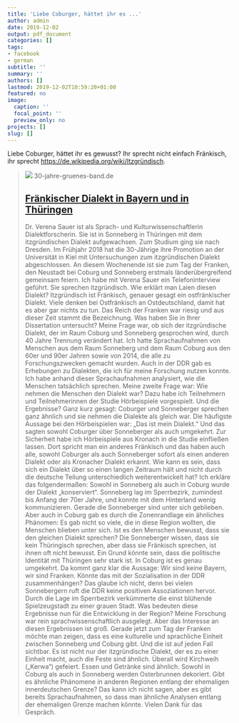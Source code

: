 ```yaml
---
title: 'Liebe Coburger, hättet ihr es ...'
author: admin
date: 2019-12-02
output: pdf_document
categories: []
tags:
- facebook
- german
subtitle: ''
summary: ''
authors: []
lastmod: 2019-12-02T10:59:20+01:00
featured: no
image:
  caption: ''
  focal_point: ''
  preview_only: no
projects: []
slug: []
---
```

Liebe Coburger, hättet ihr es gewusst? Ihr sprecht nicht einfach Fränkisch, ihr sprecht https://de.wikipedia.org/wiki/Itzgründisch.
> [![](https://image.jimcdn.com/app/cms/image/transf/dimension=4000x3000:format=jpg/path/sf5c480f44934f097/image/ifc87a9a7ae0ad271/version/1562441835/image.jpg)](https://www.30-jahre-gruenes-band.de/2019/07/06/fr%C3%A4nkischer-dialekt-in-bayern-und-in-th%C3%BCringen/)
> 30-jahre-gruenes-band.de
> ## [Fränkischer Dialekt in Bayern und in Thüringen](https://www.30-jahre-gruenes-band.de/2019/07/06/fr%C3%A4nkischer-dialekt-in-bayern-und-in-th%C3%BCringen/)
>
>Dr. Verena Sauer ist als Sprach- und Kulturwissenschaftlerin Dialektforscherin. Sie ist in Sonneberg in Thüringen mit dem itzgründischen Dialekt aufgewachsen. Zum Studium ging sie nach Dresden. Im Frühjahr 2018 hat die 30-Jährige ihre Promotion an der Universität in Kiel mit Untersuchungen zum itzgründischen Dialekt abgeschlossen. An diesem Wochenende ist sie zum Tag der Franken, den Neustadt bei Coburg und Sonneberg erstmals länderübergreifend gemeinsam feiern. Ich habe mit Verena Sauer ein Telefoninterview geführt. Sie sprechen itzgründisch. Wie erklärt man Laien diesen Dialekt? Itzgründisch ist Fränkisch, genauer gesagt ein ostfränkischer Dialekt. Viele denken bei Ostfränkisch an Ostdeutschland, damit hat es aber gar nichts zu tun. Das Reich der Franken war riesig und aus dieser Zeit stammt die Bezeichnung. Was haben Sie in Ihrer Dissertation untersucht? Meine Frage war, ob sich der itzgründische Dialekt, der im Raum Coburg und Sonneberg gesprochen wird, durch 40 Jahre Trennung verändert hat. Ich hatte Sprachaufnahmen von Menschen aus dem Raum Sonneberg und dem Raum Coburg aus den 60er und 90er Jahren sowie von 2014, die alle zu Forschungszwecken gemacht wurden. Auch in der DDR gab es Erhebungen zu Dialekten, die ich für meine Forschung nutzen konnte. Ich habe anhand dieser Sprachaufnahmen analysiert, wie die Menschen tatsächlich sprechen. Meine zweite Frage war: Wie nehmen die Menschen den Dialekt war? Dazu habe ich Teilnehmern und Teilnehmerinnen der Studie Hörbeispiele vorgespielt. Und die Ergebnisse? Ganz kurz gesagt: Coburger und Sonneberger sprechen ganz ähnlich und sie nehmen die Dialekte als gleich war. Die häufigste Aussage bei den Hörbeispielen war: „Das ist mein Dialekt.“ Und das sagten sowohl Coburger über Sonneberger als auch umgekehrt. Zur Sicherheit habe ich Hörbeispiele aus Kronach in die Studie einfließen lassen. Dort spricht man ein anderes Fränkisch und das haben auch alle, sowohl Coburger als auch Sonneberger sofort als einen anderen Dialekt oder als Kronacher Dialekt erkannt. Wie kann es sein, dass sich ein Dialekt über so einen langen Zeitraum hält und nicht durch die deutsche Teilung unterschiedlich weiterentwickelt hat? Ich erkläre das folgendermaßen: Sowohl in Sonneberg als auch in Coburg wurde der Dialekt „konserviert“. Sonneberg lag im Sperrbezirk, zumindest bis Anfang der 70er Jahre, und konnte mit dem Hinterland wenig kommunizieren. Gerade die Sonneberger sind unter sich geblieben. Aber auch in Coburg gab es durch die Zonenrandlage ein ähnliches Phänomen: Es gab nicht so viele, die in diese Region wollten, die Menschen blieben unter sich. Ist es den Menschen bewusst, dass sie den gleichen Dialekt sprechen? Die Sonneberger wissen, dass sie kein Thüringisch sprechen, aber dass sie Fränkisch sprechen, ist ihnen oft nicht bewusst. Ein Grund könnte sein, dass die politische Identität mit Thüringen sehr stark ist. In Coburg ist es genau umgekehrt. Da kommt ganz klar die Aussage: Wir sind keine Bayern, wir sind Franken. Könnte das mit der Sozialisation in der DDR zusammenhängen? Das glaube ich nicht, denn bei vielen Sonnebergern ruft die DDR keine positiven Assoziationen hervor. Durch die Lage im Sperrbezirk verkümmerte die einst blühende Spielzeugstadt zu einer grauen Stadt. Was bedeuten diese Ergebnisse nun für die Entwicklung in der Region? Meine Forschung war rein sprachwissenschaftlich ausgelegt. Aber das Interesse an diesen Ergebnissen ist groß. Gerade jetzt zum Tag der Franken möchte man zeigen, dass es eine kulturelle und sprachliche Einheit zwischen Sonneberg und Coburg gibt. Und die ist auf jeden Fall sichtbar. Es ist nicht nur der itzgründische Dialekt, der es zu einer Einheit macht, auch die Feste sind ähnlich. Überall wird Kirchweih („Kerwa“) gefeiert. Essen und Getränke sind ähnlich. Sowohl in Coburg als auch in Sonneberg werden Osterbrunnen dekoriert. Gibt es ähnliche Phänomene in anderen Regionen entlang der ehemaligen innerdeutschen Grenze? Das kann ich nicht sagen, aber es gibt bereits Sprachaufnahmen, so dass man ähnliche Analysen entlang der ehemaligen Grenze machen könnte. Vielen Dank für das Gespräch.

